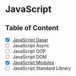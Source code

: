 # JavaScript

## Table of Content

- [x] [JavaScript Dasar](JavaScript%20Dasar.md)
- [ ] JavaScript Async
- [ ] JavaScript OOP
- [ ] JavaScript DOM
- [x] [JavaScript Modules](JavaScript%20Modules.md)
- [ ] JavaScript Standard Library
